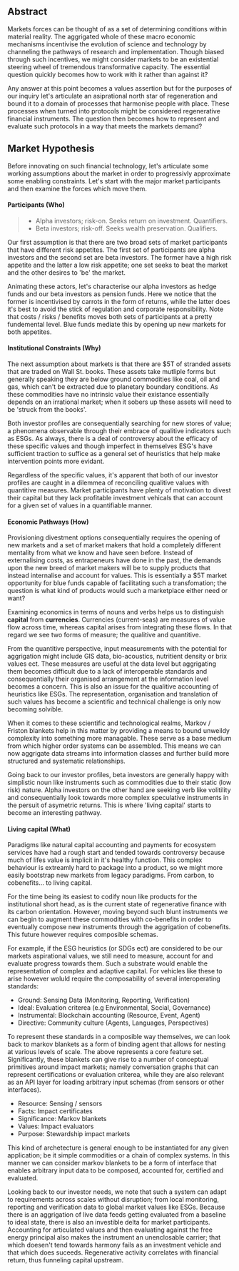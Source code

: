 ## Abstract
Markets forces can be thought of as a set of determining conditions within material reality. The aggrigated whole of these macro economic mechanisms incentivise the evolution of science and technology by channeling the pathways of research and implementation. Though biased through such incentives, we might consider markets to be an existential steering wheel of tremendous transformative capacity. The essential question quickly becomes how to work with it rather than against it? 

Any answer at this point becomes a values assertion but for the purposes of our inquiry let's articulate an asiprational north star of regeneration and bound it to a domain of processes that harmonise people with place. These processes when turned into protocols might be considered regenerative financial instruments. The question then becomes how to represent and evaluate such protocols in a way that meets the markets demand?

## Market Hypothesis
Before innovating on such financial technology, let's articulate some working assumptions about the market in order to progressivly approximate some enabling constraints. Let's start with the major market participants and then examine the forces which move them.

#### Participants (Who)
> - Alpha investors; risk-on. Seeks return on investment. Quantifiers.
> - Beta investors; risk-off. Seeks wealth preservation. Qualifiers.

Our first assumption is that there are two broad sets of market participants that have different risk appetites. The first set of participants are alpha investors and the second set are beta investors. The former have a high risk appetite and the latter a low risk appetite; one set seeks to beat the market and the other desires to 'be' the market. 

Animating these actors, let's characterise our alpha investors as hedge funds and our beta investors as pension funds. Here we notice that the former is incentivised by carrots in the form of returns, while the latter does it's best to avoid the stick of regulation and corporate responsibility. Note that costs / risks / benefits moves both sets of participants at a pretty fundemental level. Blue funds mediate this by opening up new markets for both appetites.

#### Institutional Constraints (Why)
The next assumption about markets is that there are $5T of stranded assets that are traded on Wall St. books. These assets take mutliple forms but generally speaking they are below ground commodities like coal, oil and gas, which can't be extracted due to planetary boundary conditions. As these commodities have no intrinsic value their existance essentially depends on an irrational market; when it sobers up these assets will need to be 'struck from the books'.  

Both investor profiles are consequentially searching for new stores of value; a phenomena observable through their embrace of qualitive indicators such as ESGs. As always, there is a deal of controversy about the efficacy of these specific values and though imperfect in themselves ESG's have sufficient traction to suffice as a general set of heuristics that help make intervention points more evidant.

Regardless of the specific values, it's apparent that both of our investor profiles are caught in a dilemmea of reconciling qualitive values with quantitive measures. Market participants have plenty of motivation to divest their capital but they lack profitable investment vehicals that can account for a given set of values in a quantifiable manner. 

#### Economic Pathways (How)
Provisioning divestment options consequentially requires the opening of new markets and a set of market makers that hold a completely different mentality from what we know and have seen before. Instead of externalising costs, as entrapeneurs have done in the past, the demands upon the new breed of market makers will be to supply products that instead internalise and account for values. This is essentially a $5T market opportunity for blue funds capable of facilitating such a transfomation; the question is what kind of products would such a marketplace either need or want? 

Examining economics in terms of nouns and verbs helps us to distinguish **capital** from **currencies**. Currencies (current-seas) are measures of value flow across time, whereas capital arises from integrating these flows. In that regard we see two forms of measure; the qualitive and quantitive.

From the quantitive perspective, input measurements with the potential for aggrigation might include GIS data, bio-acoustics, nutritient density or brix values ect. These measures are useful at the data level but aggrigating them becomes difficult due to a lack of interoperable standards and consequentially their organised arrangement at the information level becomes a concern. This is also an issue for the qualitive accounting of heuristics like ESGs. The representation, organisation and translation of such values has become a scientific and technical challenge is only now becoming solvible. 

When it comes to these scientific and technological realms, Markov / Friston blankets help in this matter by providing a means to bound unweildy complexity into something more managable. These serve as a base medium from which higher order systems can be assembled. This means we can now aggrigate data streams into information classes and further build more structured and systematic relationships.

Going back to our investor profiles, beta investors are generally happy with simplistic noun like instruments such as commodities due to their static (low risk) nature. Alpha investors on the other hand are seeking verb like volitility and consequentially look towards more complex speculative instruments in the persuit of asymetric returns. This is where 'living capital' starts to become an interesting pathway. 

#### Living capital (What)
Paradigms like natural capital accounting and payments for ecosystem services have had a rough start and tended towards controversy because much of lifes value is implicit in it's healthy function. This complex behaviour is extreamly hard to package into a product, so we might more easily bootstrap new markets from legacy paradigms. From carbon, to cobenefits... to living capital. 

For the time being its easiest to codify noun like products for the institutional short head, as is the current state of regenerative finance with its carbon orientation. However, moving beyond such blunt instruments we can begin to augment these commodities with co-benefits in order to eventually compose new instruments through the aggrigation of cobenefits. This future however requires composible schemas.

For example, if the ESG heuristics (or SDGs ect) are considered to be our markets aspirational values, we still need to measure, account for and evaluate progress towards them. Such a substrate would enable the representation of complex and adaptive capital. For vehicles like these to arise however woluld require the composability of several interoperating standards: 

- Ground: Sensing Data (Monitoring, Reporting, Verification)
- Ideal: Evaluation criterea (e.g Environmental, Social, Governance)
- Instrumental: Blockchain accounting (Resource, Event, Agent) 
- Directive: Community culture (Agents, Languages, Perspectives)

To represent these standards in a composible way themselves, we can look back to markov blankets as a form of binding agent that allows for nesting at various levels of scale. The above represents a core feature set. Significantly, these blankets can give rise to a number of conceptual primitives around impact markets; namely conversation graphs that can represent certifications or evaluation criterea, while they are also relevant as an API layer for loading arbitrary input schemas (from sensors or other interfaces).

- Resource: Sensing / sensors
- Facts: Impact certificates
- Significance: Markov blankets
- Values: Impact evaluators
- Purpose: Stewardship impact markets

This kind of archetecture is general enough to be instantiated for any given application; be it simple commodities or a chain of complex systems. In this manner we can consider markov blankets to be a form of interface that enables arbitrary input data to be composed, accounted for, certified and evaluated. 

Looking back to our investor needs, we note that such a system can adapt to requirements across scales without disruption; from local monitoring, reporting and verification data to global market values like ESGs. Because there is an aggrigation of live data feeds getting evaluated from a baseline to ideal state, there is also an investible delta for market participants. Accounting for articulated values and then evaluating against the free energy principal also makes the instrument an unenclosable carrier; that which doesen't tend towards harmony fails as an investment vehicle and that which does suceeds. Regenerative activity correlates with financial return, thus funneling capital upstream. 






